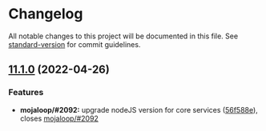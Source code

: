 # Changelog

All notable changes to this project will be documented in this file. See [standard-version](https://github.com/conventional-changelog/standard-version) for commit guidelines.

## [11.1.0](https://github.com/mojaloop/central-services-logger/compare/v10.6.2...v11.1.0) (2022-04-26)


### Features

* **mojaloop/#2092:** upgrade nodeJS version for core services ([56f588e](https://github.com/mojaloop/central-services-logger/commit/56f588ee04bf65a0d863c741b8ca3a70cb8254fd)), closes [mojaloop/#2092](https://github.com/mojaloop/central-services-logger/issues/2092)
